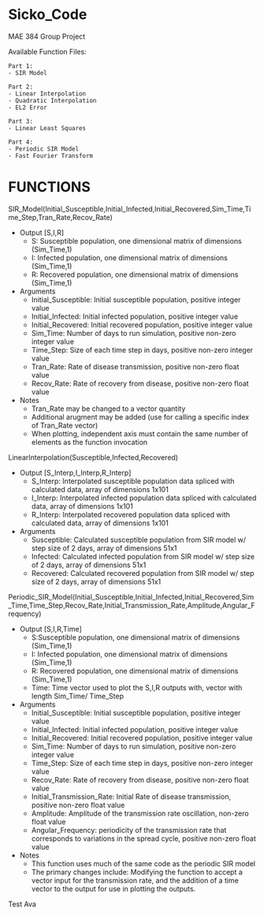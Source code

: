 # Sicko_Code
MAE 384 Group Project

Available Function Files:

    Part 1: 
    - SIR Model

    Part 2:
    - Linear Interpolation
    - Quadratic Interpolation
    - EL2 Error

    Part 3:
    - Linear Least Squares

    Part 4:
    - Periodic SIR Model
    - Fast Fourier Transform

# FUNCTIONS

SIR_Model(Initial_Susceptible,Initial_Infected,Initial_Recovered,Sim_Time,Time_Step,Tran_Rate,Recov_Rate)
- Output [S,I,R]
    - S: Susceptible population, one dimensional matrix of dimensions (Sim_Time,1)
    - I: Infected population, one dimensional matrix of dimensions (Sim_Time,1)
    - R: Recovered population, one dimensional matrix of dimensions (Sim_Time,1)
- Arguments
    - Initial_Susceptible: Initial susceptible population, positive integer value
    - Initial_Infected: Initial infected population, positive integer value
    - Initial_Recovered: Initial recovered population, positive integer value
    - Sim_Time: Number of days to run simulation, positive non-zero integer value
    - Time_Step: Size of each time step in days, positive non-zero integer value
    - Tran_Rate: Rate of disease transmission, positive non-zero float value
    - Recov_Rate: Rate of recovery from disease, positive non-zero float value
- Notes
    - Tran_Rate may be changed to a vector quantity
    - Additional arugment may be added (use for calling a specific index of Tran_Rate vector)
    - When plotting, independent axis must contain the same number of elements as the function invocation 

LinearInterpolation(Susceptible,Infected,Recovered)
- Output [S_Interp,I_Interp,R_Interp]
    - S_Interp: Interpolated susceptible population data spliced with calculated data, array of dimensions 1x101
    - I_Interp: Interpolated infected population data spliced with calculated data, array of dimensions 1x101
    - R_Interp: Interpolated recovered population data spliced with calculated data, array of dimensions 1x101
- Arguments
    - Susceptible: Calculated susceptible population from SIR model w/ step size of 2 days, array of dimensions 51x1
    - Infected: Calculated infected population from SIR model w/ step size of 2 days, array of dimensions 51x1
    - Recovered: Calculated recovered population from SIR model w/ step size of 2 days, array of dimensions 51x1

Periodic_SIR_Model(Initial_Susceptible,Initial_Infected,Initial_Recovered,Sim_Time,Time_Step,Recov_Rate,Initial_Transmission_Rate,Amplitude,Angular_Frequency)
- Output [S,I,R,Time]
    - S:Susceptible population, one dimensional matrix of dimensions (Sim_Time,1)
    - I: Infected population, one dimensional matrix of dimensions (Sim_Time,1)
    - R: Recovered population, one dimensional matrix of dimensions (Sim_Time,1)
    - Time: Time vector used to plot the S,I,R outputs with, vector with length Sim_Time/ Time_Step
- Arguments
    - Initial_Susceptible: Initial susceptible population, positive integer value
    - Initial_Infected: Initial infected population, positive integer value
    - Initial_Recovered: Initial recovered population, positive integer value
    - Sim_Time: Number of days to run simulation, positive non-zero integer value
    - Time_Step: Size of each time step in days, positive non-zero integer value
    - Recov_Rate: Rate of recovery from disease, positive non-zero float value
    - Initial_Transmission_Rate: Initial Rate of disease transmission, positive non-zero float value
    - Amplitude: Amplitude of the transmission rate oscillation, non-zero float value
    - Angular_Frequency: periodicity of the transmission rate that corresponds to variations in the spread cycle, positive non-zero float value
- Notes
    - This function uses much of the same code as the periodic SIR model 
    - The primary changes include: Modifying the function to accept a vector input for the transmission rate, and the addition of a time vector to the output for use in plotting the outputs. 


Test Ava



 
